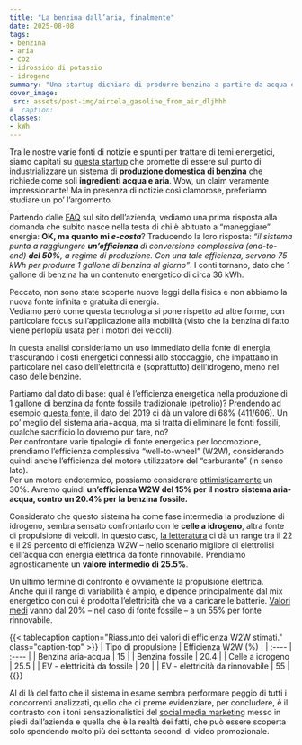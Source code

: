 ```yaml
---
title: "La benzina dall’aria, finalmente"
date: 2025-08-08
tags:
- benzina
- aria
- CO2
- idrossido di potassio
- idrogeno
summary: "Una startup dichiara di produrre benzina a partire da acqua e aria. Un claim veramente impressionante! Vediamo quanto sia “fritta” questa aria (e quest’acqua), o se possiamo continuare a usare i motori endotermici a emissioni (ed e-costo) zero."
cover_image:
 src: assets/post-img/aircela_gasoline_from_air_dljhhh
#  caption: 
classes:
- kWh
---
```


Tra le nostre varie fonti di notizie e spunti per trattare di temi energetici, siamo capitati su [questa startup](https://www.aircela.com) che promette di essere sul punto di industrializzare un sistema di **produzione domestica di benzina** che richiede come soli **ingredienti acqua e aria**. Wow, un claim veramente impressionante\! Ma in presenza di notizie così clamorose, preferiamo studiare un po’ l’argomento.

Partendo dalle [FAQ](https://www.aircela.com/frequently-asked-questions) sul sito dell’azienda, vediamo una prima risposta alla domanda che subito nasce nella testa di chi è abituato a “maneggiare” energia: **OK, ma quanto mi *e-costa***? Traducendo la loro risposta: *“il sistema punta a raggiungere **un’efficienza** di conversione complessiva (end-to-end) **del 50%**, a regime di produzione. Con una tale efficienza, servono 75 kWh per produrre 1 gallone di benzina al giorno”*. I conti tornano, dato che 1 gallone di benzina ha un contenuto energetico di circa 36 kWh.

Peccato, non sono state scoperte nuove leggi della fisica e non abbiamo la nuova fonte infinita e gratuita di energia.   
Vediamo però come questa tecnologia si pone rispetto ad altre forme, con particolare focus sull’applicazione alla mobilità (visto che la benzina di fatto viene perlopiù usata per i motori dei veicoli).

In questa analisi consideriamo un uso immediato della fonte di energia, trascurando i costi energetici connessi allo stoccaggio, che impattano in particolare nel caso dell’elettricità e (soprattutto) dell’idrogeno, meno nel caso delle benzine.    

Partiamo dal dato di base: qual è l’efficienza energetica nella produzione di 1 gallone di benzina da fonte fossile tradizionale (petrolio)? Prendendo ad esempio [questa fonte](https://rmi.org/the-incredible-inefficiency-of-the-fossil-energy-system/), il dato del 2019 ci dà un valore di 68% (411/606). Un po’ meglio del sistema aria+acqua, ma si tratta di eliminare le fonti fossili, qualche sacrificio lo dovremo pur fare, no?  
Per confrontare varie tipologie di fonte energetica per locomozione, prendiamo l’efficienza complessiva “well-to-wheel” (W2W), considerando quindi anche l’efficienza del motore utilizzatore del “carburante” (in senso lato).  
Per un motore endotermico, possiamo considerare [ottimisticamente](https://en.wikipedia.org/wiki/Engine_efficiency#Gasoline_\(petrol\)_engines) un 30%. Avremo quindi **un’efficienza W2W del 15% per il nostro sistema aria-acqua, contro un 20.4% per la benzina fossile.**

Considerato che questo sistema ha come fase intermedia la produzione di idrogeno, sembra sensato confrontarlo con le **celle a idrogeno**, altra fonte di propulsione di veicoli. In questo caso, [la letteratura](https://www.sciencedirect.com/science/article/abs/pii/S0360544222016346) ci dà un range tra il 22 e il 29 percento di efficienza W2W – nello scenario migliore di elettrolisi dell’acqua con energia elettrica da fonte rinnovabile. Prendiamo agnosticamente un **valore intermedio di 25.5%**. 

Un ultimo termine di confronto è ovviamente la propulsione elettrica.  
Anche qui il range di variabilità è ampio, e dipende principalmente dal mix energetico con cui è prodotta l’elettricità che va a caricare  le batterie. [Valori medi](https://ui.adsabs.harvard.edu/abs/2020SJRUE..24..669A/abstract) vanno dal 20% – nel caso di fonte fossile – a un 55% per fonte rinnovabile.

{{< tablecaption caption="Riassunto dei valori di efficienza W2W stimati." class="caption-top" >}}
| Tipo di propulsione | Efficienza W2W (%) |
| :---- | :---- |
| Benzina aria-acqua | 15 |
| Benzina fossile | 20.4 |
| Celle a idrogeno | 25.5 |
| EV \- elettricità da fossile | 20 |
| EV \- elettricità da rinnovabile | 55 |
{{</tablecaption>}}

Al di là del fatto che il sistema in esame sembra performare peggio di tutti i concorrenti analizzati, quello che ci preme evidenziare, per concludere, è il contrasto con i toni sensazionalistici del [social media marketing](https://www.instagram.com/reel/DLrzLZiSVxK/?igsh=eGJjajFpdDFpemJ1) messo in piedi dall’azienda e quella che è la realtà dei fatti, che può essere scoperta solo spendendo molto più dei settanta secondi di video promozionale.
